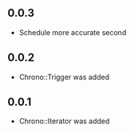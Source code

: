 ## 0.0.3
* Schedule more accurate second

## 0.0.2
* Chrono::Trigger was added

## 0.0.1
* Chrono::Iterator was added

